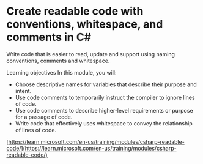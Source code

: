 # Create readable code with conventions, whitespace, and comments in C#

Write code that is easier to read, update and support using naming conventions, comments and whitespace.

Learning objectives
In this module, you will:

- Choose descriptive names for variables that describe their purpose and intent.
- Use code comments to temporarily instruct the compiler to ignore lines of code.
- Use code comments to describe higher-level requirements or purpose for a passage of code.
- Write code that effectively uses whitespace to convey the relationship of lines of code.

[https://learn.microsoft.com/en-us/training/modules/csharp-readable-code/](https://learn.microsoft.com/en-us/training/modules/csharp-readable-code/)